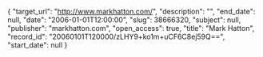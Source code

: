 {
  "target_url": "http://www.markhatton.com/", 
  "description": "", 
  "end_date": null, 
  "date": "2006-01-01T12:00:00", 
  "slug": 38666320, 
  "subject": null, 
  "publisher": "markhatton.com", 
  "open_access": true, 
  "title": "Mark Hatton", 
  "record_id": "20060101T120000/zLHY9+ko1m+uCF6C8ej59Q==", 
  "start_date": null
}

